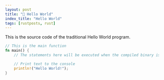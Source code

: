 ```yaml
---
layout: post
title: "📜 Hello World"
index_title: "Hello World"
tags: [rustposts, rust]
---
```


This is the source code of the traditional Hello World program.

```rust
// This is the main function
fn main() {
    // The statements here will be executed when the compiled binary is called

    // Print text to the console
    println!("Hello World!");
}
```
